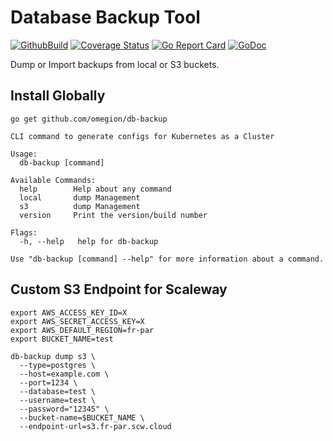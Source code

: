 # Database Backup Tool

[![GithubBuild](https://img.shields.io/github/workflow/status/omegion/db-backup/Code%20Check)](http://pkg.go.dev/github.com/omegion/db-backup)
[![Coverage Status](https://coveralls.io/repos/github/omegion/db-backup/badge.svg?branch=master)](https://coveralls.io/github/omegion/db-backup?branch=master)
[![Go Report Card](https://goreportcard.com/badge/github.com/omegion/db-backup)](https://goreportcard.com/report/github.com/omegion/db-backup)
[![GoDoc](https://img.shields.io/badge/pkg.go.dev-doc-blue)](http://pkg.go.dev/github.com/omegion/db-backup)

Dump or Import backups from local or S3 buckets.

## Install Globally

```shell
go get github.com/omegion/db-backup
```

```shell
CLI command to generate configs for Kubernetes as a Cluster

Usage:
  db-backup [command]

Available Commands:
  help        Help about any command
  local       dump Management
  s3          dump Management
  version     Print the version/build number

Flags:
  -h, --help   help for db-backup

Use "db-backup [command] --help" for more information about a command.
```

## Custom S3 Endpoint for Scaleway

```shell
export AWS_ACCESS_KEY_ID=X
export AWS_SECRET_ACCESS_KEY=X
export AWS_DEFAULT_REGION=fr-par
export BUCKET_NAME=test

db-backup dump s3 \
  --type=postgres \
  --host=example.com \
  --port=1234 \
  --database=test \
  --username=test \
  --password="12345" \
  --bucket-name=$BUCKET_NAME \
  --endpoint-url=s3.fr-par.scw.cloud
```